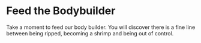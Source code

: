 # Feed the Bodybuilder
Take a moment to feed our body builder. You will discover there is a fine line between being ripped, becoming a shrimp and being out of control.
